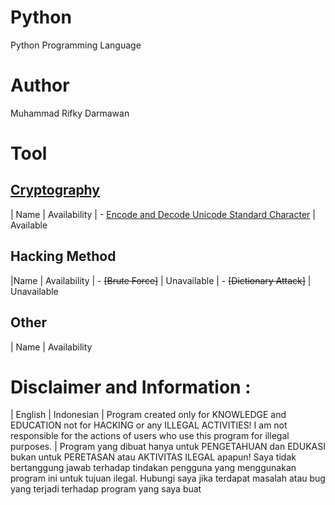# Python
Python Programming Language

# Author
Muhammad Rifky Darmawan

# Tool
## [Cryptography](https://github.com/rifkydarmawan62/Python/tree/Publik/Modul/kriptografi)
| Name | Availability
| - [Encode and Decode Unicode Standard Character](https://github.com/rifkydarmawan62/Python/blob/Publik/Modul/kriptografi/unicode_standar.py) | Available
## Hacking Method
|Name | Availability
| - ~~[Brute Force]~~ | Unavailable 
| - ~~[Dictionary Attack]~~ | Unavailable
## Other
| Name | Availability
# Disclaimer and Information :
| English | Indonesian
| Program created only for KNOWLEDGE and EDUCATION not for HACKING or any ILLEGAL ACTIVITIES!
I am not responsible for the actions of users who use this program for illegal purposes. | Program yang dibuat hanya untuk PENGETAHUAN dan EDUKASI bukan untuk PERETASAN atau AKTIVITAS ILEGAL apapun!
Saya tidak bertanggung jawab terhadap tindakan pengguna yang menggunakan program ini untuk tujuan ilegal.
Hubungi saya jika terdapat masalah atau bug yang terjadi terhadap program yang saya buat
